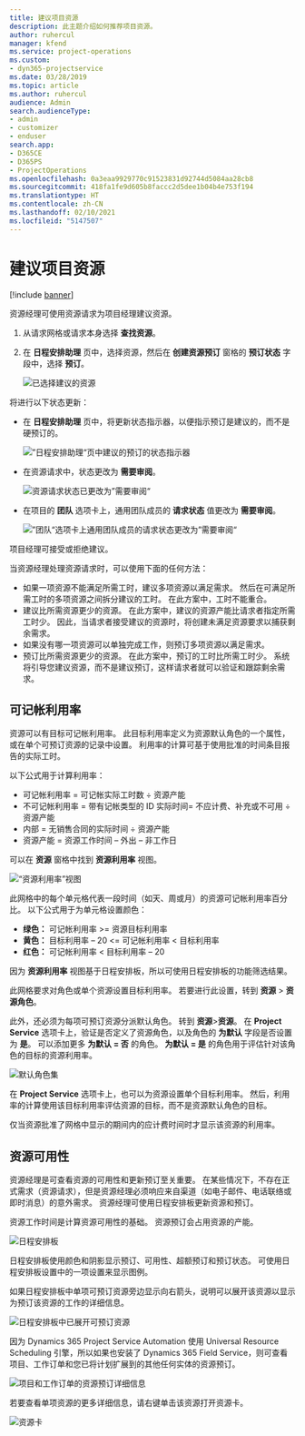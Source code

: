 ```yaml
---
title: 建议项目资源
description: 此主题介绍如何推荐项目资源。
author: ruhercul
manager: kfend
ms.service: project-operations
ms.custom:
- dyn365-projectservice
ms.date: 03/28/2019
ms.topic: article
ms.author: ruhercul
audience: Admin
search.audienceType:
- admin
- customizer
- enduser
search.app:
- D365CE
- D365PS
- ProjectOperations
ms.openlocfilehash: 0a3eaa9929770c91523831d92744d5084aa28cb8
ms.sourcegitcommit: 418fa1fe9d605b8faccc2d5dee1b04b4e753f194
ms.translationtype: HT
ms.contentlocale: zh-CN
ms.lasthandoff: 02/10/2021
ms.locfileid: "5147507"
---
```

# <a name="propose-project-resources"></a>建议项目资源

[!include [banner](../includes/psa-now-project-operations.md)]

资源经理可使用资源请求为项目经理建议资源。

1. 从请求网格或请求本身选择 **查找资源**。
2. 在 **日程安排助理** 页中，选择资源，然后在 **创建资源预订** 窗格的 **预订状态** 字段中，选择 **预订**。

    ![已选择建议的资源](media/Resource-Management-image62.png)

将进行以下状态更新：

- 在 **日程安排助理** 页中，将更新状态指示器，以便指示预订是建议的，而不是硬预订的。

    ![”日程安排助理“页中建议的预订的状态指示器](media/Resource-Management-image63.png)

- 在资源请求中，状态更改为 **需要审阅**。

    ![资源请求状态已更改为”需要审阅“](media/Resource-Management-image64.png)

- 在项目的 **团队** 选项卡上，通用团队成员的 **请求状态** 值更改为 **需要审阅**。

    ![”团队“选项卡上通用团队成员的请求状态更改为”需要审阅“](media/Resource-Management-image48.png)

项目经理可接受或拒绝建议。

当资源经理处理资源请求时，可以使用下面的任何方法：

- 如果一项资源不能满足所需工时，建议多项资源以满足需求。 然后在可满足所需工时的多项资源之间拆分建议的工时。 在此方案中，工时不能重合。
- 建议比所需资源更少的资源。 在此方案中，建议的资源产能比请求者指定所需工时少。 因此，当请求者接受建议的资源时，将创建未满足资源要求以捕获剩余需求。
- 如果没有哪一项资源可以单独完成工作，则预订多项资源以满足需求。
- 预订比所需资源更少的资源。 在此方案中，预订的工时比所需工时少。 系统将引导您建议资源，而不是建议预订，这样请求者就可以验证和跟踪剩余需求。

## <a name="billable-utilization"></a>可记帐利用率

资源可以有目标可记帐利用率。 此目标利用率定义为资源默认角色的一个属性，或在单个可预订资源的记录中设置。 利用率的计算可基于使用批准的时间条目报告的实际工时。

以下公式用于计算利用率：

- 可记帐利用率 = 可记帐实际工时数 ÷ 资源产能
- 不可记帐利用率 = 带有记帐类型的 ID 实际时间= 不应计费、补充或不可用 ÷ 资源产能
- 内部 = 无销售合同的实际时间 ÷ 资源产能
- 资源产能 = 资源工作时间 – 外出 – 非工作日

可以在 **资源** 窗格中找到 **资源利用率** 视图。

![“资源利用率”视图](media/Resource-Management-image65.png)

此网格中的每个单元格代表一段时间（如天、周或月）的资源可记帐利用率百分比。 以下公式用于为单元格设置颜色：

- **绿色：** 可记帐利用率 \>= 资源目标利用率
- **黄色：** 目标利用率 – 20 \<= 可记帐利用率 \< 目标利用率
- **红色：** 可记帐利用率 \< 目标利用率 – 20

因为 **资源利用率** 视图基于日程安排板，所以可使用日程安排板的功能筛选结果。

此网格要求对角色或单个资源设置目标利用率。 若要进行此设置，转到 **资源** \> **资源角色**。

此外，还必须为每项可预订资源分派默认角色。 转到 **资源**\>**资源**。 在 **Project Service** 选项卡上，验证是否定义了资源角色，以及角色的 **为默认** 字段是否设置为 **是**。 可以添加更多 **为默认 = 否** 的角色。 **为默认 = 是** 的角色用于评估针对该角色的目标的资源利用率。

![默认角色集](media/Resource-Management-image67.png)

在 **Project Service** 选项卡上，也可以为资源设置单个目标利用率。 然后，利用率的计算使用该目标利用率评估资源的目标，而不是资源默认角色的目标。

仅当资源批准了网格中显示的期间内的应计费时间时才显示该资源的利用率。

## <a name="resource-availability"></a>资源可用性

资源经理是可查看资源的可用性和更新预订至关重要。 在某些情况下，不存在正式需求（资源请求），但是资源经理必须响应来自渠道（如电子邮件、电话联络或即时消息）的意外需求。 资源经理可使用日程安排板更新资源和预订。

资源工作时间是计算资源可用性的基础。 资源预订会占用资源的产能。

![日程安排板](media/Resource-Management-image68.png)

日程安排板使用颜色和阴影显示预订、可用性、超额预订和预订状态。 可使用日程安排板设置中的一项设置来显示图例。

如果日程安排板中单项可预订资源旁边显示向右箭头，说明可以展开该资源以显示为预订该资源的工作的详细信息。

![日程安排板中已展开可预订资源](media/Resource-Management-image69.png)

因为 Dynamics 365 Project Service Automation 使用 Universal Resource Scheduling 引擎，所以如果也安装了 Dynamics 365 Field Service，则可查看项目、工作订单和您已将计划扩展到的其他任何实体的资源预订。

![项目和工作订单的资源预订详细信息](media/Resource-Management-image70.png)

若要查看单项资源的更多详细信息，请右键单击该资源打开资源卡。

![资源卡](media/Resource-Management-image71.png)
